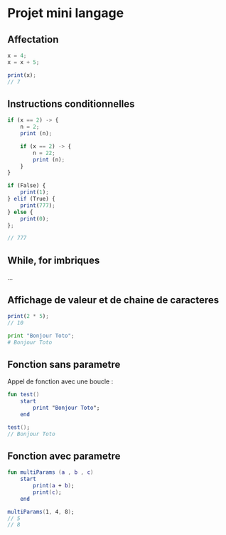 # Projet mini langage

## Affectation
```js
x = 4; 
x = x + 5;

print(x); 
// 7
```

## Instructions conditionnelles
```js
if (x == 2) -> {
    n = 2; 
    print (n);

    if (x == 2) -> {
        n = 22;
        print (n);
    }
}
```

```js
if (False) {
    print(1);
} elif (True) {
    print(777);
} else {
    print(0);
};

// 777
```

## While, for imbriques
...

## Affichage de valeur et de chaine de caracteres
```js
print(2 * 5);
// 10
```

```python
print "Bonjour Toto";
# Bonjour Toto
```

## Fonction sans parametre
Appel de fonction avec une boucle :
```kotlin
fun test() 
    start 
        print "Bonjour Toto";
    end 

test();
// Bonjour Toto
```

## Fonction avec parametre
```kotlin
fun multiParams (a , b , c)
    start
        print(a + b);
        print(c);
    end

multiParams(1, 4, 8);
// 5
// 8
```